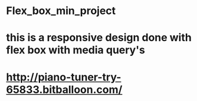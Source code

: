 # Flex_box_min_project

# this is a responsive design done with flex box with media query's 

# http://piano-tuner-try-65833.bitballoon.com/